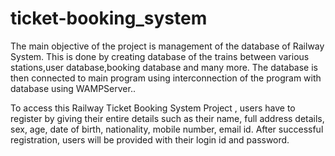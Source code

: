 # ticket-booking_system

The main objective of the project is management of the database of Railway System.
This is done by creating database of the trains between various stations,user database,booking database and many more. 
The database is then connected to main program using interconnection of the  program with database using WAMPServer..

To access this Railway Ticket Booking System Project , users have to register by giving their entire details 
such as their name, full address details, sex, age, date of birth, nationality, mobile number, email id.
After successful registration, users will be provided with their login id and password.
